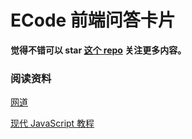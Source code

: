 # ECode 前端问答卡片

**觉得不错可以 star [这个 repo](https://github.com/WangYuLue/ecode-frontend-cards) 关注更多内容。**

### 阅读资料

[网道](https://wangdoc.com/)

[现代 JavaScript 教程](https://zh.javascript.info/)
